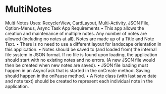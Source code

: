 # MultiNotes
Multi Notes
Uses: RecyclerView, CardLayout, Multi-Activity, JSON File, Option-Menus, Async Task
App Requirements
• This app allows the creation and maintenance of multiple notes. Any number of notes are allowed (including no notes at all). Notes are made up of a Title and Note Text.
• There is no need to use a different layout for landscape orientation in this application.
• Notes should be saved to (and loaded from) the internal file system in JSON format. If no file is found upon loading, the application should start with no existing notes and no errors. (A new JSON file would then be created when new notes are saved).
• JSON file loading must happen in an AsyncTask that is started in the onCreate method. Saving should happen in the onPause method.
• A Note class (with last save date and note text) should be created to represent each individual note in the application.
